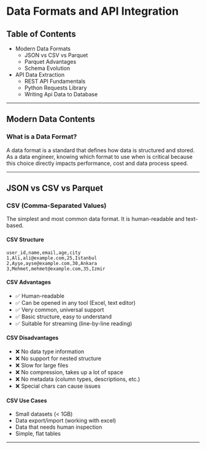 # Data Formats and API Integration

## Table of Contents
- Modern Data Formats
  - JSON vs CSV vs Parquet
  - Parquet Advantages
  - Schema Evolution
- API Data Extraction
  - REST API Fundamentals
  - Python Requests Library
  - Writing Api Data to Database

---

## Modern Data Contents

### What is a Data Format?

A data format is a standard that defines how data is structured and stored. As a data engineer, knowing which format to use when is critical because this choice directly impacts performance, cost and data process speed.

--- 

## JSON vs CSV vs Parquet

### CSV (Comma-Separated Values)

The simplest and most common data format. It is human-readable and text-based.

#### CSV Structure

```csv
user_id,name,email,age,city
1,Ali,ali@example.com,25,Istanbul
2,Ayşe,ayse@example.com,30,Ankara
3,Mehmet,mehmet@example.com,35,Izmir
```

#### CSV Advantages

- ✅ Human-readable
- ✅ Can be opened in any tool (Excel, text editor)
- ✅ Very common, universal support
- ✅ Basic structure, easy to understand
- ✅ Suitable for streaming (line-by-line reading)

#### CSV Disadvantages

- ❌ No data type information
- ❌ No support for nested structure
- ❌ Slow for large files
- ❌ No compression, takes up a lot of space
- ❌ No metadata (column types, descriptions, etc.)
- ❌ Special chars can cause issues

#### CSV Use Cases

- Small datasets (< 1GB)
- Data export/import (working with excel)
- Data that needs human inspection
- Simple, flat tables

---